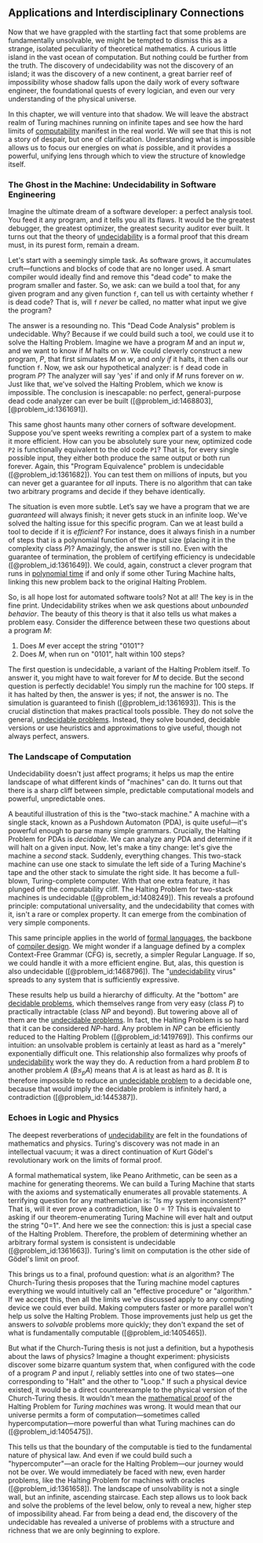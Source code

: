 ## Applications and Interdisciplinary Connections

Now that we have grappled with the startling fact that some problems are fundamentally unsolvable, we might be tempted to dismiss this as a strange, isolated peculiarity of theoretical mathematics. A curious little island in the vast ocean of computation. But nothing could be further from the truth. The discovery of undecidability was not the discovery of an island; it was the discovery of a new continent, a great barrier reef of impossibility whose shadow falls upon the daily work of every software engineer, the foundational quests of every logician, and even our very understanding of the physical universe.

In this chapter, we will venture into that shadow. We will leave the abstract realm of Turing machines running on infinite tapes and see how the hard limits of [computability](@article_id:275517) manifest in the real world. We will see that this is not a story of despair, but one of clarification. Understanding what is impossible allows us to focus our energies on what *is* possible, and it provides a powerful, unifying lens through which to view the structure of knowledge itself.

### The Ghost in the Machine: Undecidability in Software Engineering

Imagine the ultimate dream of a software developer: a perfect analysis tool. You feed it any program, and it tells you all its flaws. It would be the greatest debugger, the greatest optimizer, the greatest security auditor ever built. It turns out that the theory of [undecidability](@article_id:145479) is a formal proof that this dream must, in its purest form, remain a dream.

Let's start with a seemingly simple task. As software grows, it accumulates cruft—functions and blocks of code that are no longer used. A smart compiler would ideally find and remove this "dead code" to make the program smaller and faster. So, we ask: can we build a tool that, for any given program and any given function `f`, can tell us with certainty whether `f` is dead code? That is, will `f` *never* be called, no matter what input we give the program?

The answer is a resounding no. This "Dead Code Analysis" problem is undecidable. Why? Because if we could build such a tool, we could use it to solve the Halting Problem. Imagine we have a program $M$ and an input $w$, and we want to know if $M$ halts on $w$. We could cleverly construct a new program, $P$, that first simulates $M$ on $w$, and *only if* it halts, it then calls our function `f`. Now, we ask our hypothetical analyzer: is `f` dead code in program $P$? The analyzer will say 'yes' if and only if $M$ runs forever on $w$. Just like that, we've solved the Halting Problem, which we know is impossible. The conclusion is inescapable: no perfect, general-purpose dead code analyzer can ever be built ([@problem_id:1468803], [@problem_id:1361691]).

This same ghost haunts many other corners of software development. Suppose you’ve spent weeks rewriting a complex part of a system to make it more efficient. How can you be absolutely sure your new, optimized code `P2` is functionally equivalent to the old code `P1`? That is, for every single possible input, they either both produce the same output or both run forever. Again, this "Program Equivalence" problem is undecidable ([@problem_id:1361682]). You can test them on millions of inputs, but you can never get a guarantee for *all* inputs. There is no algorithm that can take two arbitrary programs and decide if they behave identically.

The situation is even more subtle. Let’s say we have a program that we are *guaranteed* will always finish; it never gets stuck in an infinite loop. We've solved the halting issue for this specific program. Can we at least build a tool to decide if it is *efficient*? For instance, does it always finish in a number of steps that is a polynomial function of the input size (placing it in the complexity class $P$)? Amazingly, the answer is still no. Even with the guarantee of termination, the problem of certifying efficiency is undecidable ([@problem_id:1361649]). We could, again, construct a clever program that runs in [polynomial time](@article_id:137176) if and only if some other Turing Machine halts, linking this new problem back to the original Halting Problem.

So, is all hope lost for automated software tools? Not at all! The key is in the fine print. Undecidability strikes when we ask questions about *unbounded behavior*. The beauty of this theory is that it also tells us what makes a problem easy. Consider the difference between these two questions about a program $M$:
1. Does $M$ ever accept the string "0101"?
2. Does $M$, when run on "0101", halt within 100 steps?

The first question is undecidable, a variant of the Halting Problem itself. To answer it, you might have to wait forever for $M$ to decide. But the second question is perfectly decidable! You simply run the machine for 100 steps. If it has halted by then, the answer is yes; if not, the answer is no. The simulation is guaranteed to finish ([@problem_id:1361693]). This is the crucial distinction that makes practical tools possible. They do not solve the general, [undecidable problems](@article_id:144584). Instead, they solve bounded, decidable versions or use heuristics and approximations to give useful, though not always perfect, answers.

### The Landscape of Computation

Undecidability doesn't just affect programs; it helps us map the entire landscape of what different kinds of "machines" can do. It turns out that there is a sharp cliff between simple, predictable computational models and powerful, unpredictable ones.

A beautiful illustration of this is the "two-stack machine." A machine with a single stack, known as a Pushdown Automaton (PDA), is quite useful—it's powerful enough to parse many simple grammars. Crucially, the Halting Problem for PDAs is *decidable*. We can analyze any PDA and determine if it will halt on a given input. Now, let's make a tiny change: let's give the machine a *second* stack. Suddenly, everything changes. This two-stack machine can use one stack to simulate the left side of a Turing Machine's tape and the other stack to simulate the right side. It has become a full-blown, Turing-complete computer. With that one extra feature, it has plunged off the computability cliff. The Halting Problem for two-stack machines is undecidable ([@problem_id:1408249]). This reveals a profound principle: computational universality, and the undecidability that comes with it, isn't a rare or complex property. It can emerge from the combination of very simple components.

This same principle applies in the world of [formal languages](@article_id:264616), the backbone of [compiler design](@article_id:271495). We might wonder if a language defined by a complex Context-Free Grammar (CFG) is, secretly, a simpler Regular Language. If so, we could handle it with a more efficient engine. But, alas, this question is also undecidable ([@problem_id:1468796]). The "[undecidability](@article_id:145479) virus" spreads to any system that is sufficiently expressive.

These results help us build a hierarchy of difficulty. At the "bottom" are [decidable problems](@article_id:276275), which themselves range from very easy (class $P$) to practically intractable (class $NP$ and beyond). But towering above all of them are the [undecidable problems](@article_id:144584). In fact, the Halting Problem is so hard that it can be considered $NP$-hard. Any problem in $NP$ can be efficiently reduced to the Halting Problem ([@problem_id:1419769]). This confirms our intuition: an unsolvable problem is certainly at least as hard as a "merely" exponentially difficult one. This relationship also formalizes why proofs of [undecidability](@article_id:145479) work the way they do. A reduction from a hard problem $B$ to another problem $A$ ($B \le_p A$) means that $A$ is at least as hard as $B$. It is therefore impossible to reduce an [undecidable problem](@article_id:271087) to a decidable one, because that would imply the decidable problem is infinitely hard, a contradiction ([@problem_id:1445387]).

### Echoes in Logic and Physics

The deepest reverberations of [undecidability](@article_id:145479) are felt in the foundations of mathematics and physics. Turing's discovery was not made in an intellectual vacuum; it was a direct continuation of Kurt Gödel's revolutionary work on the limits of formal proof.

A formal mathematical system, like Peano Arithmetic, can be seen as a machine for generating theorems. We can build a Turing Machine that starts with the axioms and systematically enumerates all provable statements. A terrifying question for any mathematician is: "Is my system inconsistent?" That is, will it ever prove a contradiction, like $0=1$? This is equivalent to asking if our theorem-enumerating Turing Machine will ever halt and output the string "0=1". And here we see the connection: this is just a special case of the Halting Problem. Therefore, the problem of determining whether an arbitrary formal system is consistent is undecidable ([@problem_id:1361663]). Turing's limit on computation is the other side of Gödel's limit on proof.

This brings us to a final, profound question: what *is* an algorithm? The Church-Turing thesis proposes that the Turing machine model captures everything we would intuitively call an "effective procedure" or "algorithm." If we accept this, then all the limits we've discussed apply to any computing device we could ever build. Making computers faster or more parallel won't help us solve the Halting Problem. Those improvements just help us get the answers to *solvable* problems more quickly; they don't expand the set of what is fundamentally computable ([@problem_id:1405465]).

But what if the Church-Turing thesis is not just a definition, but a hypothesis about the laws of physics? Imagine a thought experiment: physicists discover some bizarre quantum system that, when configured with the code of a program $P$ and input $I$, reliably settles into one of two states—one corresponding to "Halt" and the other to "Loop." If such a physical device existed, it would be a direct counterexample to the physical version of the Church-Turing thesis. It wouldn't mean the [mathematical proof](@article_id:136667) of the Halting Problem for *Turing machines* was wrong. It would mean that our universe permits a form of computation—sometimes called hypercomputation—more powerful than what Turing machines can do ([@problem_id:1405475]).

This tells us that the boundary of the computable is tied to the fundamental nature of physical law. And even if we could build such a "hypercomputer"—an oracle for the Halting Problem—our journey would not be over. We would immediately be faced with new, even harder problems, like the Halting Problem for machines with oracles ([@problem_id:1361658]). The landscape of unsolvability is not a single wall, but an infinite, ascending staircase. Each step allows us to look back and solve the problems of the level below, only to reveal a new, higher step of impossibility ahead. Far from being a dead end, the discovery of the undecidable has revealed a universe of problems with a structure and richness that we are only beginning to explore.